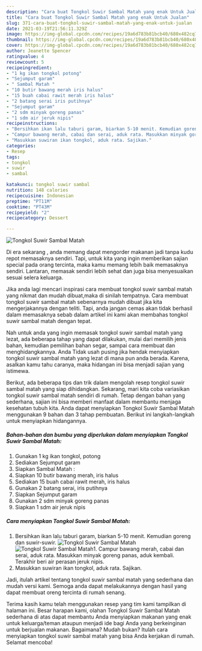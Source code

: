 ```yaml
---
description: "Cara buat Tongkol Suwir Sambal Matah yang enak Untuk Jualan"
title: "Cara buat Tongkol Suwir Sambal Matah yang enak Untuk Jualan"
slug: 371-cara-buat-tongkol-suwir-sambal-matah-yang-enak-untuk-jualan
date: 2021-03-19T21:56:11.329Z
image: https://img-global.cpcdn.com/recipes/19a6d783b81bcb40/680x482cq70/tongkol-suwir-sambal-matah-foto-resep-utama.jpg
thumbnail: https://img-global.cpcdn.com/recipes/19a6d783b81bcb40/680x482cq70/tongkol-suwir-sambal-matah-foto-resep-utama.jpg
cover: https://img-global.cpcdn.com/recipes/19a6d783b81bcb40/680x482cq70/tongkol-suwir-sambal-matah-foto-resep-utama.jpg
author: Jeanette Spencer
ratingvalue: 4
reviewcount: 5
recipeingredient:
- "1 kg ikan tongkol potong"
- "Sejumput garam"
- " Sambal Matah "
- "10 butir bawang merah iris halus"
- "15 buah cabai rawit merah iris halus"
- "2 batang serai iris putihnya"
- "Sejumput garam"
- "2 sdm minyak goreng panas"
- "1 sdm air jeruk nipis"
recipeinstructions:
- "Bersihkan ikan lalu taburi garam, biarkan 5-10 menit. Kemudian goreng dan suwir-suwir."
- "Campur bawang merah, cabai dan serai, aduk rata. Masukkan minyak goreng panas, aduk kembali. Terakhir beri air perasan jeruk nipis."
- "Masukkan suwiran ikan tongkol, aduk rata. Sajikan."
categories:
- Resep
tags:
- tongkol
- suwir
- sambal

katakunci: tongkol suwir sambal 
nutrition: 148 calories
recipecuisine: Indonesian
preptime: "PT11M"
cooktime: "PT43M"
recipeyield: "2"
recipecategory: Dessert

---
```



![Tongkol Suwir Sambal Matah](https://img-global.cpcdn.com/recipes/19a6d783b81bcb40/680x482cq70/tongkol-suwir-sambal-matah-foto-resep-utama.jpg)

Di era  sekarang , anda memang dapat mengorder makanan jadi tanpa kudu repot memasaknya sendiri. Tapi, untuk kita yang ingin memberikan sajian special pada orang tercinta, maka kamu memang lebih baik memasaknya sendiri. Lantaran, memasak sendiri lebih sehat dan juga bisa menyesuaikan sesuai selera keluarga.

Jika anda lagi mencari inspirasi cara membuat tongkol suwir sambal matah yang nikmat dan mudah dibuat,maka di sinilah tempatnya. Cara membuat tongkol suwir sambal matah  sebenarnya mudah dibuat jika kita mengerjakannya dengan teliti. Tapi, anda jangan cemas akan tidak berhasil dalam memasaknya 
sebab dalam artikel ini kami akan membahas tongkol suwir sambal matah dengan tepat.  



Nah untuk anda yang ingin memasak tongkol suwir sambal matah yang lezat, ada beberapa tahap yang dapat dilakukan, mulai dari memilih jenis bahan, kemudian pemilihan bahan segar, sampai cara membuat dan menghidangkannya. Anda Tidak usah pusing jika hendak menyiapkan tongkol suwir sambal matah yang lezat di mana pun anda berada. Karena, asalkan kamu  tahu caranya, maka hidangan ini bisa menjadi sajian yang istimewa.

Berikut, ada beberapa tips dan trik dalam mengolah resep tongkol suwir sambal matah yang siap dihidangkan. Sekarang, mari kita coba variasikan tongkol suwir sambal matah sendiri di rumah. Tetap dengan bahan yang sederhana, sajian ini bisa memberi manfaat dalam membantu menjaga kesehatan tubuh kita. Anda dapat menyiapkan Tongkol Suwir Sambal Matah menggunakan 9 bahan dan 3 tahap pembuatan. Berikut ini langkah-langkah untuk menyiapkan hidangannya.

<!--inarticleads1-->

##### Bahan-bahan dan bumbu yang diperlukan dalam menyiapkan Tongkol Suwir Sambal Matah:

1. Gunakan 1 kg ikan tongkol, potong
1. Sediakan Sejumput garam
1. Siapkan  Sambal Matah :
1. Siapkan 10 butir bawang merah, iris halus
1. Sediakan 15 buah cabai rawit merah, iris halus
1. Gunakan 2 batang serai, iris putihnya
1. Siapkan Sejumput garam
1. Gunakan 2 sdm minyak goreng panas
1. Siapkan 1 sdm air jeruk nipis




<!--inarticleads2-->

##### Cara menyiapkan Tongkol Suwir Sambal Matah:

1. Bersihkan ikan lalu taburi garam, biarkan 5-10 menit. Kemudian goreng dan suwir-suwir.
<img src="https://img-global.cpcdn.com/steps/cc966d1ca396beb5/160x128cq70/tongkol-suwir-sambal-matah-langkah-memasak-1-foto.jpg" alt="Tongkol Suwir Sambal Matah"><img src="https://img-global.cpcdn.com/steps/88ac8fca1294a0b2/160x128cq70/tongkol-suwir-sambal-matah-langkah-memasak-1-foto.jpg" alt="Tongkol Suwir Sambal Matah">1. Campur bawang merah, cabai dan serai, aduk rata. Masukkan minyak goreng panas, aduk kembali. Terakhir beri air perasan jeruk nipis.
1. Masukkan suwiran ikan tongkol, aduk rata. Sajikan.




Jadi, itulah artikel tentang  tongkol suwir sambal matah  yang sederhana dan mudah versi kami. Semoga anda dapat melakukannya dengan hasil yang dapat membuat oreng tercinta di rumah senang. 

Terima kasih kamu telah menggunakan resep yang tim kami tampilkan di halaman ini. Besar harapan kami, olahan  Tongkol Suwir Sambal Matah sederhana di atas dapat membantu Anda menyiapkan makanan yang enak untuk keluarga/teman ataupun menjadi ide bagi Anda yang berkeinginan untuk berjualan makanan. Bagaimana? Mudah bukan? Itulah cara menyiapkan tongkol suwir sambal matah yang bisa Anda kerjakan di rumah. Selamat mencoba!

